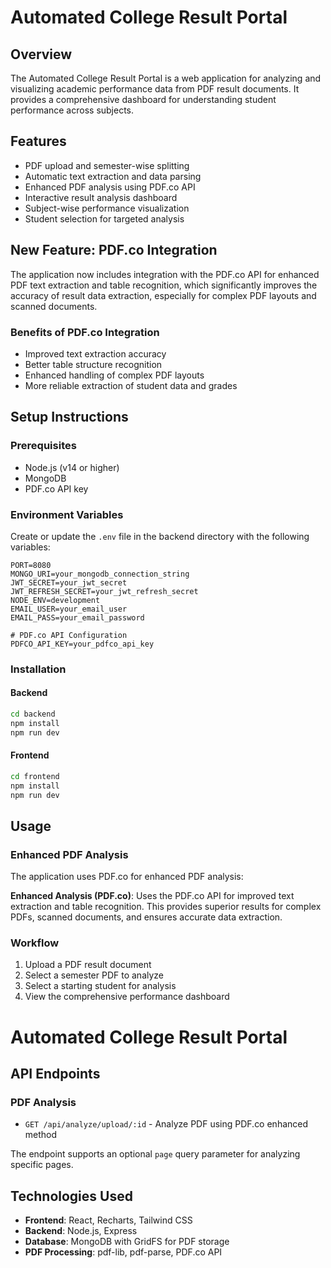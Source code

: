 # Automated College Result Portal

## Overview
The Automated College Result Portal is a web application for analyzing and visualizing academic performance data from PDF result documents. It provides a comprehensive dashboard for understanding student performance across subjects.

## Features
- PDF upload and semester-wise splitting
- Automatic text extraction and data parsing
- Enhanced PDF analysis using PDF.co API
- Interactive result analysis dashboard
- Subject-wise performance visualization
- Student selection for targeted analysis

## New Feature: PDF.co Integration
The application now includes integration with the PDF.co API for enhanced PDF text extraction and table recognition, which significantly improves the accuracy of result data extraction, especially for complex PDF layouts and scanned documents.

### Benefits of PDF.co Integration
- Improved text extraction accuracy
- Better table structure recognition
- Enhanced handling of complex PDF layouts
- More reliable extraction of student data and grades

## Setup Instructions

### Prerequisites
- Node.js (v14 or higher)
- MongoDB
- PDF.co API key

### Environment Variables
Create or update the `.env` file in the backend directory with the following variables:

```
PORT=8080
MONGO_URI=your_mongodb_connection_string
JWT_SECRET=your_jwt_secret
JWT_REFRESH_SECRET=your_jwt_refresh_secret
NODE_ENV=development
EMAIL_USER=your_email_user
EMAIL_PASS=your_email_password

# PDF.co API Configuration
PDFCO_API_KEY=your_pdfco_api_key
```

### Installation

#### Backend
```bash
cd backend
npm install
npm run dev
```

#### Frontend
```bash
cd frontend
npm install
npm run dev
```

## Usage

### Enhanced PDF Analysis
The application uses PDF.co for enhanced PDF analysis:

**Enhanced Analysis (PDF.co)**: Uses the PDF.co API for improved text extraction and table recognition. This provides superior results for complex PDFs, scanned documents, and ensures accurate data extraction.

### Workflow
1. Upload a PDF result document
2. Select a semester PDF to analyze
3. Select a starting student for analysis
4. View the comprehensive performance dashboard
# Automated College Result Portal
## API Endpoints
### PDF Analysis

- `GET /api/analyze/upload/:id` - Analyze PDF using PDF.co enhanced method

The endpoint supports an optional `page` query parameter for analyzing specific pages.

## Technologies Used
- **Frontend**: React, Recharts, Tailwind CSS
- **Backend**: Node.js, Express
- **Database**: MongoDB with GridFS for PDF storage
- **PDF Processing**: pdf-lib, pdf-parse, PDF.co API